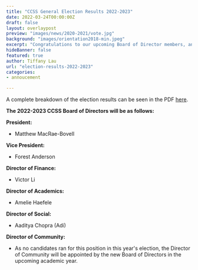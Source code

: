 ```yaml
---
title: "CCSS General Election Results 2022-2023"
date: 2022-03-24T00:00:00Z
draft: false
layout: overlaypost
preview: "images/news/2020-2021/vote.jpg"
background: "images/orientation2018-min.jpeg"
excerpt: "Congratulations to our upcoming Board of Director members, and thank you to all candidates for getting involved with the CCSS!"
hideBanner: false
featured: true
author: Tiffany Lau
url: "election-results-2022-2023"
categories:
- annoucement

---
```


A complete breakdown of the election results can be seen in the PDF [here](/pdfs/2021-2022/ccss-2022-election-results.pdf).

**The 2022-2023 CCSS Board of Directors will be as follows:**

**President:**
- Matthew MacRae-Bovell

**Vice President:**
- Forest Anderson

**Director of Finance:**
- Victor Li

**Director of Academics:**
- Amelie Haefele

**Director of Social:**
- Aaditya Chopra (Adi)

**Director of Community:**
- As no candidates ran for this position in this year's election, the Director of Community will be appointed by the new Board of Directors in the upcoming academic year.
